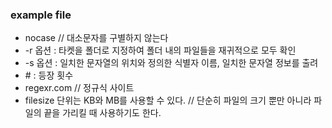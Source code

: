 ### example file

  - nocase // 대소문자를 구별하지 않는다
  - -r 옵션 : 타켓을 폴더로 지정하여 폴더 내의 파일들을 재귀적으로 모두 확인
  - -s 옵션 : 일치한 문자열의 위치와 정의한 식별자 이름, 일치한 문자열 정보를 출려
  - \# : 등장 횟수
  - regexr.com // 정규식 사이트
  - filesize 단위는 KB와 MB를 사용할 수 있다. // 단순히 파일의 크기 뿐만 아니라 파일의 끝을 가리킬 때 사용하기도 한다.
